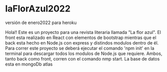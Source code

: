 # laFlorAzul2022
versión de enero2022 para heroku

Hola!! Este es un proyecto para una revista literaria llamada "La flor azul".
El front esta realizado en React con elementos de bootstrap mientras que el back esta hecho en Node.js con express y distindos modulos dentro de él. 
Para correr este proyecto se deberá ejecutar el comando 'npm init' en la terminal para descargar todos los modulos de Node.js que requiere. Ambos, tanto back como front, corren con el comando nmp start.
La base de datos esta en mongoDb atlas
